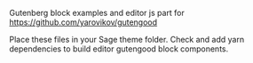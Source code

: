 Gutenberg block examples and editor js part for https://github.com/yarovikov/gutengood

Place these files in your Sage theme folder. Check and add yarn dependencies to build editor gutengood block components.
